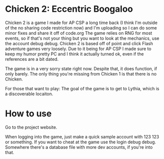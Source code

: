 # Chicken 2: Eccentric Boogaloo #  
Chicken 2 is a game I made for AP CSP a long time back (I think I'm outside of the no sharing code restriction now) and I'm uploading so I can do some minor fixes and share it off of code.org The game relies on RNG for most events, so if that's not your thing but you want to look at the mechanics, use the account debug debug. Chicken 2 is based off of point and click Flash adventure games very loosely. Due to it being for AP CSP I made sure to keep my humor pretty PC and I think it actually turned ok, even if the references are a bit dated.
  
The game is in a very sorry state right now. Despite that, it does function, if only barely. The only thing you're missing from Chicken 1 is that there is no Chicken. 

For those that want to play: The goal of the game is to get to Lythia, which is a discoverable locaiton.
# How to use #  
Go to the project website.  

When logging into the game, just make a quick sample account with 123 123 or something. If you want to cheat at the game use the login debug debug. Somewhere there's a database file with more dev accounts, if you're into that.
